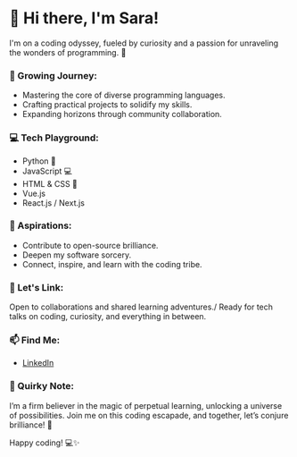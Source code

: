 # 👋 Hi there, I'm Sara!

I'm on a coding odyssey, fueled by curiosity and a passion for unraveling the wonders of programming. 🚀

### 🌱 Growing Journey:

- Mastering the core of diverse programming languages.
- Crafting practical projects to solidify my skills.
- Expanding horizons through community collaboration.

### 💻 Tech Playground:
- Python 🐍
- JavaScript 💻
- HTML & CSS 🎨
- Vue.js
- React.js / Next.js

### 🚀 Aspirations:

- Contribute to open-source brilliance.
- Deepen my software sorcery.
- Connect, inspire, and learn with the coding tribe.

### 🤝 Let's Link:

Open to collaborations and shared learning adventures./
Ready for tech talks on coding, curiosity, and everything in between.

### 📫 Find Me:

- [LinkedIn](www.linkedin.com/in/saraalmaqbali)


### 🌈 Quirky Note:

I’m a firm believer in the magic of perpetual learning, unlocking a universe of possibilities. Join me on this coding escapade, and together, let’s conjure brilliance! 🌟

Happy coding! 💻✨
